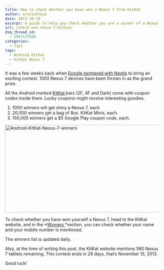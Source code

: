 ```yaml
---
title: How to check whether you have won a Nexus 7 from KitKat
author: arunsathiya
date: 2013-10-19
excerpt: A guide to help you check whether you are a winner of a Nexus 7 offered by Nestle. This contest held by Google-Nestle KitKat ends on November 15, 2013.
url: /check-won-nexus-7-kitkat/
dsq_thread_id:
  - 2947127869
categories:
  - Tips
tags:
  - Android KitKat
  - KitKat Nexus 7
---
```

It was a few weeks back when [Google partnered with Nestle][1] to bring an exciting contest. 1000 Nexus 7 devices have been thrown in as the grand prize.

All the *Android marked* [KitKat ][2]bars (2F, 4F and Dark) come with coupon codes inside them. Lucky coupons might receive interesting goodies.

  1. 1000 winners will get shiny a Nexus 7, each
  2. 20,000 winners get a bag of 8oz. KitKat Minis, each.
  3. 150,000 winners get a $5 Google Play coupon code, each.

[<img class="aligncenter size-medium wp-image-78244" alt="Android-KitKat-Nexus-7-winners" src="http://cdn.devilsworkshop.org/files/2013/10/Android-KitKat-Nexus-7-winners-600x288.png" width="600" height="288" />][3]

To check whether you have won yourself a Nexus 7, head to the KitKat website, and in the *<a href="http://www.kitkat.in/winner.aspx" onclick="_gaq.push(['_trackEvent', 'outbound-article', 'http://www.kitkat.in/winner.aspx', 'Winners ']);" title="KitKat Nexus 7 winners">Winners </a>*section, you can check whether your name and your mobile number is mentioned.

The winners list is updated daily.

Also, at the time of writing this post, the KitKat website mentions 580 Nexus 7 tablets remaining. This contest ends in 28 days, that&#8217;s November 15, 2013.

Good luck!

 [1]: http://devilsworkshop.org/news/android-kitkat/77502/ "Google - Nestle partnership"
 [2]: http://devilsworkshop.org/news/kitkat-google-page-hints-android-kitkat-coming-october-18/78169/ "Android KitKat"
 [3]: http://cdn.devilsworkshop.org/files/2013/10/Android-KitKat-Nexus-7-winners.png
